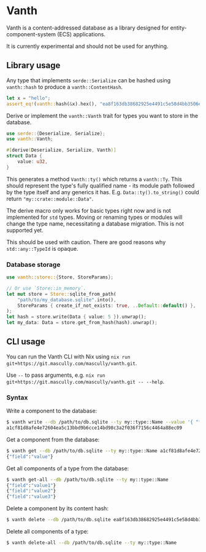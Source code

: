 # Vanth

Vanth is a content-addressed database as a library designed for entity-component-system (ECS) applications.

It is currently experimental and should not be used for anything.

## Library usage

Any type that implements `serde::Serialize` can be hashed using `vanth::hash` to produce a `vanth::ContentHash`.

```rust
let x = "hello";
assert_eq!(vanth::hash(&x).hex(), "ea8f163db38682925e4491c5e58d4bb3506ef8c14eb78a86e908c5624a67200f");
```

Derive or implement the `vanth::Vanth` trait for types you want to store in the database.

```rust
use serde::{Deserialize, Serialize};
use vanth::Vanth;

#[derive(Deserialize, Serialize, Vanth)]
struct Data {
    value: u32,
}
```

This generates a method `Vanth::ty()` which returns a `vanth::Ty`. This should represent the type's fully qualified name - its module path followed by the type itself and any generics it has. E.g. `Data::ty().to_string()` could return `"my::crate::module::Data"`.

The derive macro only works for basic types right now and is not implemented for `std` types. Moving or renaming types or modules will change the type name, necessitating a database migration. This is not supported yet.

This should be used with caution. There are good reasons why `std::any::TypeId` is opaque.

### Database storage

```rust
use vanth::store::{Store, StoreParams};

// Or use `Store::in_memory`.
let mut store = Store::sqlite_from_path(
    "path/to/my_database.sqlite".into(),
    StoreParams { create_if_not_exists: true, ..Default::default() },
);
let hash = store.write(Data { value: 5 }).unwrap();
let my_data: Data = store.get_from_hash(hash).unwrap();
```

## CLI usage

You can run the Vanth CLI with Nix using `nix run git+https://git.mascully.com/mascully/vanth.git`.

Use `--` to pass arguments, e.g. `nix run git+https://git.mascully.com/mascully/vanth.git -- --help`.

### Syntax

Write a component to the database:

```bash
$ vanth write --db /path/to/db.sqlite --ty my::type::Name --value '{ "field": "value" }'
a1cf81d8afe4e72604ea5c13bbd9b6cce14bd98c3a2f036f7156c4464a88ec09
```

Get a component from the database:

```bash
$ vanth get --db /path/to/db.sqlite --ty my::type::Name a1cf81d8afe4e72604ea5c13bbd9b6cce14bd98c3a2f036f7156c4464a88ec09
{"field":"value"}
```

Get all components of a type from the database:

```bash
$ vanth get-all --db /path/to/db.sqlite --ty my::type::Name
{"field":"value1"}
{"field":"value2"}
{"field":"value3"}
```

Delete a component by its content hash:

```bash
$ vanth delete --db /path/to/db.sqlite ea8f163db38682925e4491c5e58d4bb3506ef8c14eb78a86e908c5624a67200f
```

Delete all components of a type:

```bash
$ vanth delete-all --db /path/to/db.sqlite --ty my::type::Name
```
